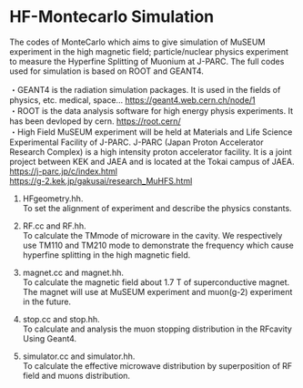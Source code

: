 # HF-Montecarlo Simulation
The codes of MonteCarlo which aims to give simulation of MuSEUM experiment in the high magnetic field; particle/nuclear physics experiment to measure the Hyperfine Splitting of Muonium at J-PARC. The full codes used for simulation is based on ROOT and GEANT4.<br>

・GEANT4 is the radiation simulation packages. It is used in the fields of physics, etc. medical, space...
https://geant4.web.cern.ch/node/1<br>
・ROOT is the data analysis software for high energy physis experiments. It has been devloped by cern.
https://root.cern/<br> 
・High Field MuSEUM experiment will be held at Materials and Life Science Experimental Facility of J-PARC. J-PARC (Japan Proton Accelerator Research Complex) is a high intensity proton accelerator facility. It is a joint project between KEK and JAEA and is located at the Tokai campus of JAEA.  
https://j-parc.jp/c/index.html<br>
https://g-2.kek.jp/gakusai/research_MuHFS.html
 
1. HFgeometry.hh.<br>
To set the alignment of experiment and describe the physics constants.

2. RF.cc and RF.hh.<br>
To calculate the TMmode of microware in the cavity. We respectively use TM110 and TM210 mode to demonstrate the frequency which cause hyperfine splitting in the high magnetic field.

3. magnet.cc and magnet.hh.<br>
To calculate the magnetic field about 1.7 T of superconductive magnet. The magnet will use at MuSEUM experiment and muon(g-2) experiment in the future.

4. stop.cc and stop.hh.<br>
To calculate and analysis the muon stopping distribution in the RFcavity Using Geant4. 

5. simulator.cc and simulator.hh.<br>
To calculate the effective microwave distribution by superposition of RF field and muons distribution.
